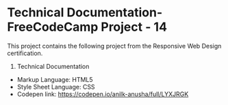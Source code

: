 # Technical Documentation- FreeCodeCamp Project - 14
This project contains the following project from the Responsive Web Design certification. 
1. Technical Documentation
- Markup Language: HTML5
- Style Sheet Language: CSS
- Codepen link: https://codepen.io/anilk-anusha/full/LYXJRGK
